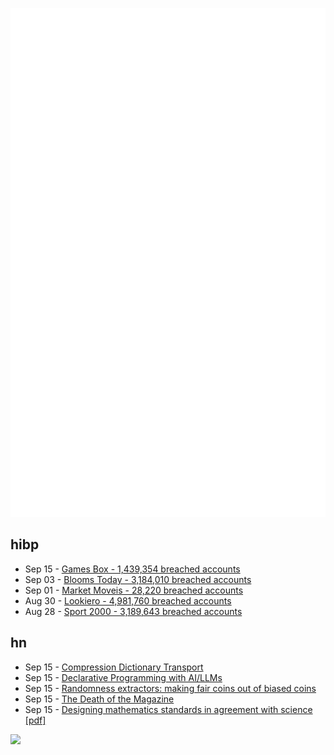![Metrics](https://raw.githubusercontent.com/phixion/phixion/master/metrics.svg)

## hibp

<!--
for https://github.com/phixion/phixion/blob/main/.github/workflows/feeds.yml
-->
<!--START_SECTION:haveibeenpwnd-->
- Sep 15 - [Games Box - 1,439,354 breached accounts](https://haveibeenpwned.com/PwnedWebsites#GamesBox)
- Sep 03 - [Blooms Today - 3,184,010 breached accounts](https://haveibeenpwned.com/PwnedWebsites#BloomsToday)
- Sep 01 - [Market Moveis - 28,220 breached accounts](https://haveibeenpwned.com/PwnedWebsites#MarketMoveis)
- Aug 30 - [Lookiero - 4,981,760 breached accounts](https://haveibeenpwned.com/PwnedWebsites#Lookiero)
- Aug 28 - [Sport 2000 - 3,189,643 breached accounts](https://haveibeenpwned.com/PwnedWebsites#Sport2000)
<!--END_SECTION:haveibeenpwnd-->

## hn

<!--
for https://github.com/phixion/phixion/blob/main/.github/workflows/feeds.yml
-->
<!--START_SECTION:hn-->
- Sep 15 - [Compression Dictionary Transport](https://datatracker.ietf.org/doc/draft-ietf-httpbis-compression-dictionary/)
- Sep 15 - [Declarative Programming with AI/LLMs](https://blog.codesolvent.com/2024/09/declarative-programming-with-aillms.html)
- Sep 15 - [Randomness extractors: making fair coins out of biased coins](https://bytepawn.com/randomness-extractors-making-fair-coins-out-of-biased-coins.html)
- Sep 15 - [The Death of the Magazine](https://www.honest-broker.com/p/the-death-of-the-magazine)
- Sep 15 - [Designing mathematics standards in agreement with science [pdf]](https://www.iejme.com/download/designing-mathematics-standards-in-agreement-with-science-13179.pdf)
<!--END_SECTION:hn-->

<!--
for https://yhype.me
-->
![](https://hit.yhype.me/github/profile?user_id=13013670)
